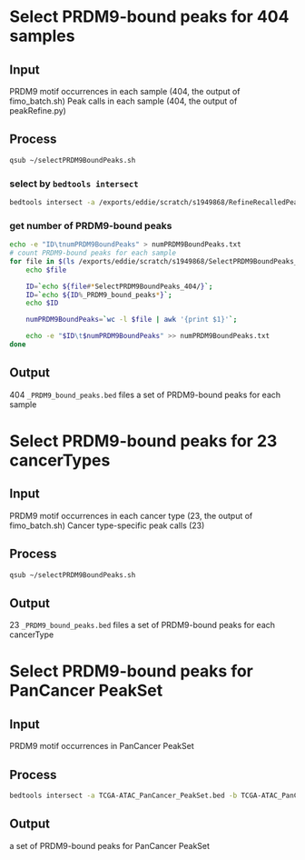 # Select PRDM9-bound peaks for 404 samples
## Input
PRDM9 motif occurrences in each sample (404, the output of fimo_batch.sh)
Peak calls in each sample (404, the output of peakRefine.py)
## Process
```bash
qsub ~/selectPRDM9BoundPeaks.sh
```
### select by `bedtools intersect`
```bash
bedtools intersect -a /exports/eddie/scratch/s1949868/RefineRecalledPeaks/allPeakCalls_CaseID/"${fileName}_peakCalls.bed" -b $file -F 1.0 -u > "${fileName}_PRDM9_bound_peaks.bed"
```
### get number of PRDM9-bound peaks
```bash
echo -e "ID\tnumPRDM9BoundPeaks" > numPRDM9BoundPeaks.txt
# count PRDM9-bound peaks for each sample
for file in $(ls /exports/eddie/scratch/s1949868/SelectPRDM9BoundPeaks_404/*_PRDM9_bound_peaks.bed); do
	echo $file

	ID=`echo ${file#*SelectPRDM9BoundPeaks_404/}`; 
	ID=`echo ${ID%_PRDM9_bound_peaks*}`;
	echo $ID

	numPRDM9BoundPeaks=`wc -l $file | awk '{print $1}'`; 

	echo -e "$ID\t$numPRDM9BoundPeaks" >> numPRDM9BoundPeaks.txt
done
```
## Output
404 `_PRDM9_bound_peaks.bed` files
a set of PRDM9-bound peaks for each sample
# Select PRDM9-bound peaks for 23 cancerTypes
## Input
PRDM9 motif occurrences in each cancer type (23, the output of fimo_batch.sh)
Cancer type-specific peak calls (23)
## Process
```bash
qsub ~/selectPRDM9BoundPeaks.sh
```
## Output
23 `_PRDM9_bound_peaks.bed` files
a set of PRDM9-bound peaks for each cancerType
# Select PRDM9-bound peaks for PanCancer PeakSet
## Input
PRDM9 motif occurrences in PanCancer PeakSet
## Process
```bash
bedtools intersect -a TCGA-ATAC_PanCancer_PeakSet.bed -b TCGA-ATAC_PanCancer_PeakSet_fimo.gff -F 1.0 -u > TCGA-ATAC_PanCancer_PRDM9_bound_peaks.bed
```
## Output
a set of PRDM9-bound peaks for PanCancer PeakSet



<!--stackedit_data:
eyJoaXN0b3J5IjpbLTcyNTkwODkwNiw3NTE5OTMyMjksOTc3Mj
A1NDQ1LDc0NTg2MjMxMiwtMTk1Nzc2MTUxOSwtMTQ0NjMwODk5
MSwtOTc5NTY0MTEyLDE2MzkxMjE2NjUsLTQ1MzczOTU5MSwyOT
U5MDA5NDIsMjA0NzEwOTc0MF19
-->